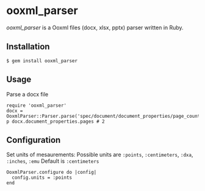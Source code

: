 # ooxml_parser

_ooxml_parser_ is a Ooxml files (docx, xlsx, pptx) parser written in Ruby.

## Installation

    $ gem install ooxml_parser
    
## Usage

Parse a docx file

    require 'ooxml_parser'
    docx = OoxmlParser::Parser.parse('spec/document/document_properties/page_count.docx')
    p docx.document_properties.pages # 2
    
    
## Configuration

Set units of mesaurements:
Possible units are `:points`, `:centimeters`, `:dxa`, `:inches`, `:emu`
Default is `:centimeters`

    OoxmlParser.configure do |config|
      config.units = :points
    end

